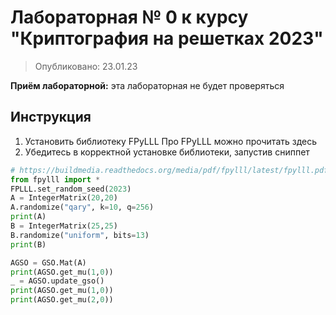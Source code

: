 # Лабораторная № 0 к курсу "Криптография на решетках 2023"
>Опубликовано: 23.01.23

**Приём лабораторной:** эта лабораторная не будет проверяться

## Инструкция
1. Установить библиотеку FPyLLL Про FPyLLL можно прочитать здесь
2. Убедитесь в корректной установке библиотеки, запустив сниппет

```python
# https://buildmedia.readthedocs.org/media/pdf/fpylll/latest/fpylll.pdf
from fpylll import *
FPLLL.set_random_seed(2023)
A = IntegerMatrix(20,20)
A.randomize("qary", k=10, q=256)
print(A)
B = IntegerMatrix(25,25)
B.randomize("uniform", bits=13)
print(B)

AGSO = GSO.Mat(A)
print(AGSO.get_mu(1,0))
_ = AGSO.update_gso()
print(AGSO.get_mu(1,0))
print(AGSO.get_mu(2,0))
```